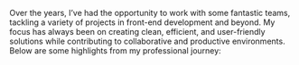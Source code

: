 Over the years, I’ve had the opportunity to work with some fantastic teams, tackling a variety of projects in front-end development and beyond. My focus has always been on creating clean, efficient, and user-friendly solutions while contributing to collaborative and productive environments. Below are some highlights from my professional journey:
